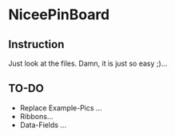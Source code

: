 # NiceePinBoard

## Instruction

Just look at the files. Damn, it is just so easy ;)...

## TO-DO

- Replace Example-Pics ...
- Ribbons...
- Data-Fields ...